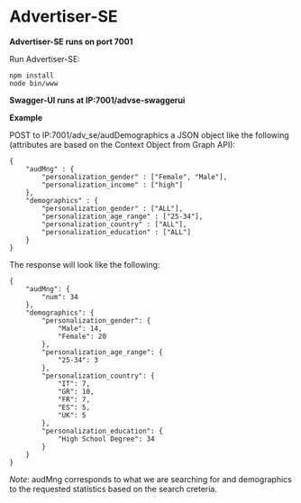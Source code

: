 Advertiser-SE
=============

**Advertiser-SE runs on port 7001**

Run Advertiser-SE:

    npm install
    node bin/www
    
**Swagger-UI runs at IP:7001/advse-swaggerui**

**Example**

POST to IP:7001/adv_se/audDemographics a JSON object like the following (attributes are based on the Context Object from Graph API):

````
{
	"audMng" : {
		"personalization_gender" : ["Female", "Male"],
		"personalization_income" : ["high"]
	},
	"demographics" : {
		"personalization_gender" : ["ALL"],
		"personalization_age_range" : ["25-34"],
		"personalization_country" : ["ALL"],
		"personalization_education" : ["ALL"]
	}
}
````

The response will look like the following:
````
{
    "audMng": {
        "num": 34
    },
    "demographics": {
        "personalization_gender": {
            "Male": 14,
            "Female": 20
        },
        "personalization_age_range": {
            "25-34": 3
        },
        "personalization_country": {
            "IT": 7,
            "GR": 10,
            "FR": 7,
            "ES": 5,
            "UK": 5
        },
        "personalization_education": {
            "High School Degree": 34
        }
    }
}
````
*Note*: audMng corresponds to what we are searching for and demographics to the requested statistics based on the search creteria.
